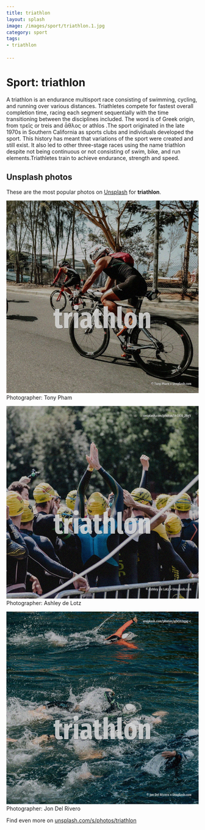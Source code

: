 ```yaml
---
title: triathlon
layout: splash
image: /images/sport/triathlon.1.jpg
category: sport
tags:
- triathlon

---
```

# Sport: triathlon

A triathlon is an endurance multisport race consisting of swimming, cycling, and running over  various distances. Triathletes compete for fastest overall completion time, racing each segment sequentially with the  time transitioning between the disciplines included. The word is of Greek origin, from τρεῖς or treis  and ἆθλος or athlos .The sport originated in the  late 1970s in Southern California as sports clubs and individuals developed the sport. This history has meant that variations of the sport were created and still exist. It also led to other three-stage races using the name triathlon despite not being continuous or not  consisting of swim, bike, and run elements.Triathletes train to achieve endurance, strength and  speed. 

 
## Unsplash photos
These are the most popular photos on [Unsplash](https://unsplash.com) for **triathlon**.
 
![triathlon](/images/sport/triathlon.1.jpg)
Photographer:  Tony Pham
 
![triathlon](/images/sport/triathlon.2.jpg)
Photographer:  Ashley de Lotz
 
![triathlon](/images/sport/triathlon.3.jpg)
Photographer:  Jon Del Rivero
 
Find even more on [unsplash.com/s/photos/triathlon](https://unsplash.com/s/photos/triathlon)
 
